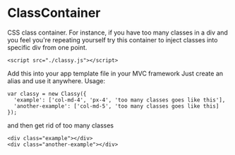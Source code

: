 # ClassContainer

CSS class container. For instance, if you have too many classes in a div and you feel you're repeating yourself try this container to inject classes into specific div from one point.

```
<script src="./classy.js"></script>
```

Add this into your app template file in your MVC framework
Just create an alias and use it anywhere.
Usage:
```
var classy = new Classy({
  'example': ['col-md-4', 'px-4', 'too many classes goes like this'],
  'another-example': ['col-md-5', 'too many classes goes like this]
});
```
and then get rid of too many classes
```
<div class="example"></div>
<div class="another-example"></div>
```
